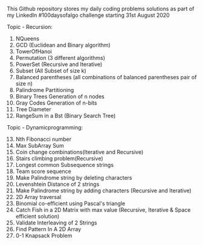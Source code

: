 This Github repository stores my daily coding problems solutions as part of my LinkedIn #100daysofalgo challenge starting 31st August 2020

Topic - Recursion:
1. NQueens
2. GCD (Euclidean and Binary algorithm)
3. TowerOfHanoi
4. Permutation (3 different algorithms)
5. PowerSet (Recursive and Iterative)
6. Subset (All Subset of size k)
7. Balanced parentheses (all combinations of balanced parentheses pair of size n)
8. Palindrome Partitioning
9. Binary Trees Generation of n nodes
10. Gray Codes Generation of n-bits
11. Tree Diameter
12. RangeSum in a Bst (Binary Search Tree)

Topic - Dynamicprogramming:

13. Nth Fibonacci number
14. Max SubArray Sum
15. Coin change combinations(Iterative and Recursive)
16. Stairs climbing problem(Recursive)
17. Longest common Subsequence strings
18. Team score sequence
19. Make Palindrome string by deleting characters
20. Levenshtein Distance of 2 strings
21. Make Palindrome string by adding characters (Recursive and Iterative)
22. 2D Array traversal
23. Binomial co-efficient using Pascal's triangle
24. Catch Fish in a 2D Matrix with max value (Recursive, Iterative & Space efficient solution)
25. Validate Interleaving of 2 Strings
26. Find Pattern In A 2D Array
27. 0-1 Knapsack Problem




